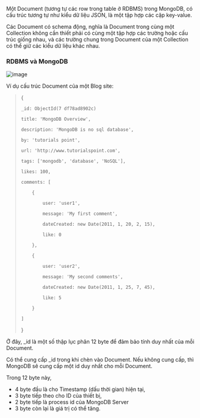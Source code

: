 Một Document (tương tự các row trong table ở RDBMS) trong MongoDB, có cấu trúc tương tự như kiểu dữ liệu JSON, là một tập hợp các cặp key-value. 

Các Document có schema động, nghĩa là Document trong cùng một Collection không cần thiết phải có cùng một tập hợp các trường hoặc cấu trúc giống nhau, và các trường chung trong Document của một Collection có thể giữ các kiểu dữ liệu khác nhau.

### RDBMS và MongoDB
![image](https://user-images.githubusercontent.com/43572616/149673246-f8914d71-e1b5-4495-aa59-0fdb573191d2.png)

Ví dụ cấu trúc Document của một Blog site:

> {
> 
>     _id: ObjectId(7 df78ad8902c)
> 
>     title: 'MongoDB Overview',
> 
>     description: 'MongoDB is no sql database',
> 
>     by: 'tutorials point',
> 
>     url: 'http://www.tutorialspoint.com',
> 
>     tags: ['mongodb', 'database', 'NoSQL'],
> 
>     likes: 100,
> 
>     comments: [
> 
>         {
> 
>             user: 'user1',
> 
>             message: 'My first comment',
> 
>             dateCreated: new Date(2011, 1, 20, 2, 15),
> 
>             like: 0
> 
>         },
> 
>         {
> 
>             user: 'user2',
> 
>             message: 'My second comments',
> 
>             dateCreated: new Date(2011, 1, 25, 7, 45),
> 
>             like: 5
> 
>         }
> 
>     ]
> }

Ở đây, _id là một số thập lục phân 12 byte để đảm bảo tính duy nhất của mỗi Document. 

Có thể cung cấp _id trong khi chèn vào Document. Nếu không cung cấp, thì MongoDB sẽ cung cấp một id duy nhất cho mỗi Document. 

Trong 12 byte này, 
* 4 byte đầu là cho Timestamp (dấu thời gian) hiện tại,
* 3 byte tiếp theo cho ID của thiết bị, 
* 2 byte tiếp là process id của MongoDB Server
* 3 byte còn lại là giá trị có thể tăng.

